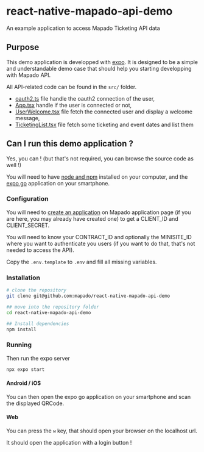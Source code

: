 # react-native-mapado-api-demo

An example application to access Mapado Ticketing API data

## Purpose

This demo application is developped with [expo](https://docs.expo.dev/). It is designed to be a simple and understandable demo case that should help you starting developping with Mapado API.

All API-related code can be found in the `src/` folder.

- [oauth2.ts](src/oauth2.ts) file handle the oauth2 connection of the user,
- [App.tsx](src/App.tsx) handle if the user is connected or not,
- [UserWelcome.tsx](src/UserWelcome.tsx) file fetch the connected user and display a welcome message,
- [TicketingList.tsx](src/TicketingList.tsx) file fetch some ticketing and event dates and list them

## Can I run this demo application ?

Yes, you can ! (but that's not required, you can browse the source code as well !)

You will need to have [node and npm](https://nodejs.org/en/) installed on your computer, and the [expo go](https://expo.dev/expo-go) application on your smartphone.

### Configuration

You will need to [create an application](https://help.mapado.com/portal/fr/kb/articles/obtenir-des-cl%C3%A9s-d-api-mapado-billetterie) on Mapado application page (if you are here, you may already have created one) to get a CLIENT_ID and CLIENT_SECRET.

You will need to know your CONTRACT_ID and optionally the MINISITE_ID where you want to authenticate you users (if you want to do that, that's not needed to access the API).

Copy the `.env.template` to `.env` and fill all missing variables.

### Installation

```sh
# clone the repository
git clone git@github.com:mapado/react-native-mapado-api-demo

## move into the repository folder
cd react-native-mapado-api-demo

## Install dependencies
npm install
```

### Running

Then run the expo server

```sh
npx expo start
```

#### Android / iOS

You can then open the expo go application on your smartphone and scan the displayed QRCode.

#### Web

You can press the `w` key, that should open your browser on the localhost url.

It should open the application with a login button !

